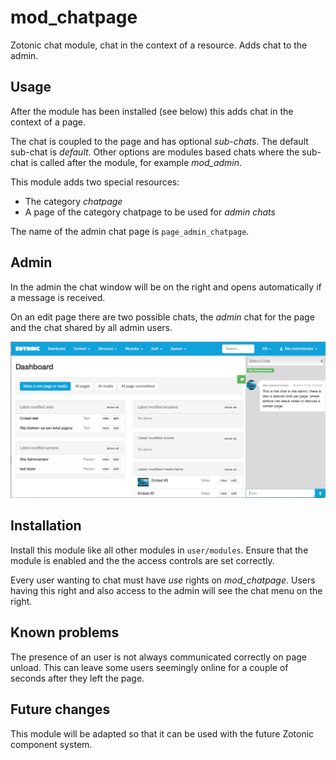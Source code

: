 # mod_chatpage

Zotonic chat module, chat in the context of a resource. Adds chat to the admin.

Usage
-----

After the module has been installed (see below) this adds chat in the context of a page.

The chat is coupled to the page and has optional *sub-chats*.
The default sub-chat is *default*. Other options are modules based chats where
the sub-chat is called after the module, for example *mod_admin*.

This module adds two special resources:

 * The category *chatpage*
 * A page of the category chatpage to be used for *admin chats*

The name of the admin chat page is `page_admin_chatpage`.

Admin
-----

In the admin the chat window will be on the right and opens automatically if a message is received.

On an edit page there are two possible chats, the *admin* chat for the page and the chat shared by all admin users.

![Admin Chat Example](https://github.com/mworrell/mod_chatpage/raw/master/doc/admin-chat.png)


Installation
------------

Install this module like all other modules in `user/modules`.
Ensure that the module is enabled and the the access controls are set correctly.

Every user wanting to chat must have *use* rights on *mod_chatpage*.
Users having this right and also access to the admin will see the chat menu on the right.


Known problems
--------------

The presence of an user is not always communicated correctly on page unload.
This can leave some users seemingly online for a couple of seconds after they left the page.


Future changes
--------------

This module will be adapted so that it can be used with the future Zotonic component system.
